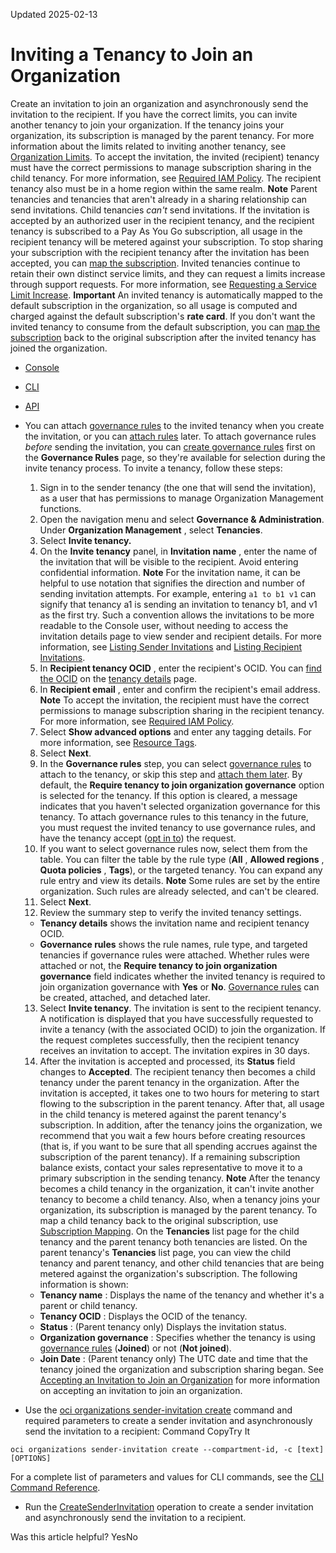 Updated 2025-02-13
# Inviting a Tenancy to Join an Organization 
Create an invitation to join an organization and asynchronously send the invitation to the recipient.
If you have the correct limits, you can invite another tenancy to join your organization. If the tenancy joins your organization, its subscription is managed by the parent tenancy. 
For more information about the limits related to inviting another tenancy, see [Organization Limits](https://docs.oracle.com/en-us/iaas/Content/General/Concepts/servicelimits.htm#organizations-limits).
To accept the invitation, the invited (recipient) tenancy must have the correct permissions to manage subscription sharing in the child tenancy. For more information, see [Required IAM Policy](https://docs.oracle.com/en-us/iaas/Content/General/organization/organization_required_iam_policy.htm#organization_management_required_iam_policy "Learn about Organization Management required IAM policies."). The recipient tenancy also must be in a home region within the same realm.
**Note**
Parent tenancies and tenancies that aren't already in a sharing relationship can send invitations. Child tenancies _can't_ send invitations.
If the invitation is accepted by an authorized user in the recipient tenancy, and the recipient tenancy is subscribed to a Pay As You Go subscription, all usage in the recipient tenancy will be metered against your subscription. To stop sharing your subscription with the recipient tenancy after the invitation has been accepted, you can [map the subscription](https://docs.oracle.com/en-us/iaas/Content/General/organization/subscription-mapping-create.htm#subscription_mapping_create "Map tenancies to subscriptions within Organization Management.").
Invited tenancies continue to retain their own distinct service limits, and they can request a limits increase through support requests. For more information, see [Requesting a Service Limit Increase](https://docs.oracle.com/iaas/Content/General/Concepts/servicelimits.htm#Requesti).
**Important** An invited tenancy is automatically mapped to the default subscription in the organization, so all usage is computed and charged against the default subscription's **rate card**. If you don't want the invited tenancy to consume from the default subscription, you can [map the subscription](https://docs.oracle.com/en-us/iaas/Content/General/organization/subscription-mapping-create.htm#subscription_mapping_create "Map tenancies to subscriptions within Organization Management.") back to the original subscription after the invited tenancy has joined the organization.
  * [Console](https://docs.oracle.com/en-us/iaas/Content/General/organization/sender-invitation-create.htm)
  * [CLI](https://docs.oracle.com/en-us/iaas/Content/General/organization/sender-invitation-create.htm)
  * [API](https://docs.oracle.com/en-us/iaas/Content/General/organization/sender-invitation-create.htm)


  * You can attach [governance rules](https://docs.oracle.com/en-us/iaas/Content/General/organization/add-governance.htm#add_governance "Use governance rules to configure and attach controls to tenancies in your organization. When a governance rule is attached to a tenancy, a corresponding resource is created and then locked in the target tenancy.") to the invited tenancy when you create the invitation, or you can [attach rules](https://docs.oracle.com/en-us/iaas/Content/General/organization/add-governance-attachruletenancy.htm#add_governance_attachruletenancy "Attach an existing governance rule to one or more tenancies.") later. To attach governance rules _before_ sending the invitation, you can [create governance rules](https://docs.oracle.com/en-us/iaas/Content/General/organization/add-governance.htm#add_governance "Use governance rules to configure and attach controls to tenancies in your organization. When a governance rule is attached to a tenancy, a corresponding resource is created and then locked in the target tenancy.") first on the **Governance Rules** page, so they're available for selection during the invite tenancy process.
To invite a tenancy, follow these steps:
    1. Sign in to the sender tenancy (the one that will send the invitation), as a user that has permissions to manage Organization Management functions.
    2. Open the navigation menu and select **Governance & Administration**. Under **Organization Management** , select **Tenancies**.
    3. Select **Invite tenancy.**
    4. On the **Invite tenancy** panel, in **Invitation name** , enter the name of the invitation that will be visible to the recipient. Avoid entering confidential information.
**Note** For the invitation name, it can be helpful to use notation that signifies the direction and number of sending invitation attempts. For example, entering `a1 to b1 v1` can signify that tenancy a1 is sending an invitation to tenancy b1, and v1 as the first try. Such a convention allows the invitations to be more readable to the Console user, without needing to access the invitation details page to view sender and recipient details. For more information, see [Listing Sender Invitations](https://docs.oracle.com/en-us/iaas/Content/General/organization/sender-invitation-list.htm#sender_invitation_list "View a list of invitations sent to tenancies inviting them to join an organization.") and [Listing Recipient Invitations](https://docs.oracle.com/en-us/iaas/Content/General/organization/recipient-invitation-list.htm#recipient_invitation_list "View a list of invitations that a tenancy has received to join an organization.").
    5. In **Recipient tenancy OCID** , enter the recipient's OCID. You can [find the OCID](https://docs.oracle.com/en-us/iaas/Content/Identity/Tasks/managingtenancy.htm#view) on the [tenancy details](https://docs.oracle.com/en-us/iaas/Content/Identity/tenancy/managingtenancy.htm#info) page.
    6. In **Recipient email** , enter and confirm the recipient's email address.
**Note** To accept the invitation, the recipient must have the correct permissions to manage subscription sharing in the recipient tenancy. For more information, see [Required IAM Policy](https://docs.oracle.com/en-us/iaas/Content/General/organization/organization_required_iam_policy.htm#organization_management_required_iam_policy "Learn about Organization Management required IAM policies."). 
    7. Select **Show advanced options** and enter any tagging details. For more information, see [Resource Tags](https://docs.oracle.com/en-us/iaas/Content/General/Concepts/resourcetags.htm#Resource_Tags).
    8. Select **Next**. 
    9. In the **Governance rules** step, you can select [governance rules](https://docs.oracle.com/en-us/iaas/Content/General/organization/add-governance.htm#add_governance "Use governance rules to configure and attach controls to tenancies in your organization. When a governance rule is attached to a tenancy, a corresponding resource is created and then locked in the target tenancy.") to attach to the tenancy, or skip this step and [attach them later](https://docs.oracle.com/en-us/iaas/Content/General/organization/add-governance-attachruletenancy.htm#add_governance_attachruletenancy "Attach an existing governance rule to one or more tenancies."). By default, the **Require tenancy to join organization governance** option is selected for the tenancy. If this option is cleared, a message indicates that you haven't selected organization governance for this tenancy. To attach governance rules to this tenancy in the future, you must request the invited tenancy to use governance rules, and have the tenancy accept ([opt in to](https://docs.oracle.com/en-us/iaas/Content/General/organization/add-governance-optinuserules.htm#add_governance_optinuserules "Certain types of tenancies that are already part of the organization can opt in to use governance rules.")) the request.
    10. If you want to select governance rules now, select them from the table. You can filter the table by the rule type (**All** , **Allowed regions** , **Quota policies** , **Tags**), or the targeted tenancy. You can expand any rule entry and view its details.
**Note** Some rules are set by the entire organization. Such rules are already selected, and can't be cleared.
    11. Select **Next**.
    12. Review the summary step to verify the invited tenancy settings.
       * **Tenancy details** shows the invitation name and recipient tenancy OCID.
       * **Governance rules** shows the rule names, rule type, and targeted tenancies if governance rules were attached. Whether rules were attached or not, the **Require tenancy to join organization governance** field indicates whether the invited tenancy is required to join organization governance with **Yes** or **No**. [Governance rules](https://docs.oracle.com/en-us/iaas/Content/General/organization/add-governance.htm#add_governance "Use governance rules to configure and attach controls to tenancies in your organization. When a governance rule is attached to a tenancy, a corresponding resource is created and then locked in the target tenancy.") can be created, attached, and detached later.
    13. Select **Invite tenancy**.
The invitation is sent to the recipient tenancy. A notification is displayed that you have successfully requested to invite a tenancy (with the associated OCID) to join the organization. If the request completes successfully, then the recipient tenancy receives an invitation to accept. The invitation expires in 30 days.
    14. After the invitation is accepted and processed, its **Status** field changes to **Accepted**. The recipient tenancy then becomes a child tenancy under the parent tenancy in the organization. 
After the invitation is accepted, it takes one to two hours for metering to start flowing to the subscription in the parent tenancy. After that, all usage in the child tenancy is metered against the parent tenancy's subscription. In addition, after the tenancy joins the organization, we recommend that you wait a few hours before creating resources (that is, if you want to be sure that all spending accrues against the subscription of the parent tenancy). 
If a remaining subscription balance exists, contact your sales representative to move it to a primary subscription in the sending tenancy. 
**Note** After the tenancy becomes a child tenancy in the organization, it can't invite another tenancy to become a child tenancy. Also, when a tenancy joins your organization, its subscription is managed by the parent tenancy. To map a child tenancy back to the original subscription, use [Subscription Mapping](https://docs.oracle.com/en-us/iaas/Content/General/organization/subscription-mapping-management.htm#subscription_mapping_management "Learn about subscription mapping management.").
On the **Tenancies** list page for the child tenancy and the parent tenancy both tenancies are listed. On the parent tenancy's **Tenancies** list page, you can view the child tenancy and parent tenancy, and other child tenancies that are being metered against the organization's subscription. The following information is shown:
    * **Tenancy name** : Displays the name of the tenancy and whether it's a parent or child tenancy.
    * **Tenancy OCID** : Displays the OCID of the tenancy.
    * **Status** : (Parent tenancy only) Displays the invitation status.
    * **Organization governance** : Specifies whether the tenancy is using [governance rules](https://docs.oracle.com/en-us/iaas/Content/General/organization/add-governance.htm#add_governance "Use governance rules to configure and attach controls to tenancies in your organization. When a governance rule is attached to a tenancy, a corresponding resource is created and then locked in the target tenancy.") (**Joined**) or not (**Not joined**). 
    * **Join Date** : (Parent tenancy only) The UTC date and time that the tenancy joined the organization and subscription sharing began.
See [Accepting an Invitation to Join an Organization](https://docs.oracle.com/en-us/iaas/Content/General/organization/recipient-invitation-accept.htm#recipient_invitation_accept "Accept an invitation from a parent tenancy to join an organization.") for more information on accepting an invitation to join an organization.
  * Use the [oci organizations sender-invitation create](https://docs.oracle.com/iaas/tools/oci-cli/latest/oci_cli_docs/cmdref/organizations/sender-invitation/create.html) command and required parameters to create a sender invitation and asynchronously send the invitation to a recipient:
Command
CopyTry It
```
oci organizations sender-invitation create --compartment-id, -c [text] [OPTIONS]
```

For a complete list of parameters and values for CLI commands, see the [CLI Command Reference](https://docs.oracle.com/iaas/tools/oci-cli/latest).
  * Run the [CreateSenderInvitation](https://docs.oracle.com/iaas/api/#/en/organizations/latest/SenderInvitation/CreateSenderInvitation) operation to create a sender invitation and asynchronously send the invitation to a recipient.


Was this article helpful?
YesNo


